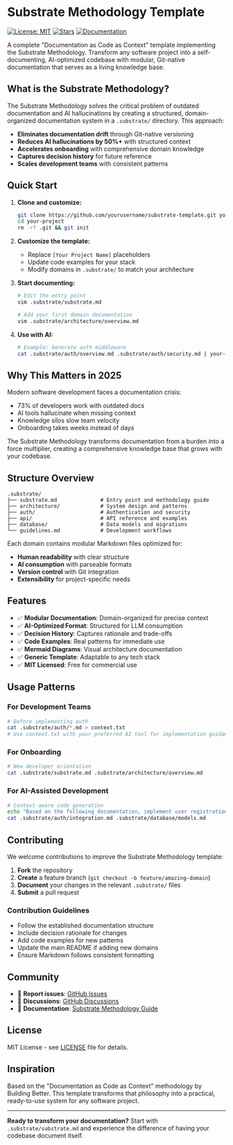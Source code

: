 # Substrate Methodology Template

[![License: MIT](https://img.shields.io/badge/License-MIT-yellow.svg)](https://opensource.org/licenses/MIT)
[![Stars](https://img.shields.io/github/stars/yourusername/substrate-template?style=social)](https://github.com/yourusername/substrate-template/stargazers)
[![Documentation](https://img.shields.io/badge/docs-substrate-blue.svg)](./substrate/)

A complete "Documentation as Code as Context" template implementing the Substrate Methodology. Transform any software project into a self-documenting, AI-optimized codebase with modular, Git-native documentation that serves as a living knowledge base.

## What is the Substrate Methodology?

The Substrate Methodology solves the critical problem of outdated documentation and AI hallucinations by creating a structured, domain-organized documentation system in a `.substrate/` directory. This approach:

- **Eliminates documentation drift** through Git-native versioning
- **Reduces AI hallucinations by 50%+** with structured context
- **Accelerates onboarding** with comprehensive domain knowledge
- **Captures decision history** for future reference
- **Scales development teams** with consistent patterns

## Quick Start

1. **Clone and customize:**
   ```bash
   git clone https://github.com/yourusername/substrate-template.git your-project
   cd your-project
   rm -rf .git && git init
   ```

2. **Customize the template:**
   - Replace `[Your Project Name]` placeholders
   - Update code examples for your stack
   - Modify domains in `.substrate/` to match your architecture

3. **Start documenting:**
   ```bash
   # Edit the entry point
   vim .substrate/substrate.md
   
   # Add your first domain documentation
   vim .substrate/architecture/overview.md
   ```

4. **Use with AI:**
   ```bash
   # Example: Generate auth middleware
   cat .substrate/auth/overview.md .substrate/auth/security.md | your-ai-tool
   ```

## Why This Matters in 2025

Modern software development faces a documentation crisis:
- 73% of developers work with outdated docs
- AI tools hallucinate when missing context
- Knowledge silos slow team velocity
- Onboarding takes weeks instead of days

The Substrate Methodology transforms documentation from a burden into a force multiplier, creating a comprehensive knowledge base that grows with your codebase.

## Structure Overview

```
.substrate/
├── substrate.md              # Entry point and methodology guide
├── architecture/             # System design and patterns
├── auth/                     # Authentication and security
├── api/                      # API reference and examples
├── database/                 # Data models and migrations
└── guidelines.md             # Development workflows
```

Each domain contains modular Markdown files optimized for:
- **Human readability** with clear structure
- **AI consumption** with parseable formats
- **Version control** with Git integration
- **Extensibility** for project-specific needs

## Features

- ✅ **Modular Documentation**: Domain-organized for precise context
- ✅ **AI-Optimized Format**: Structured for LLM consumption
- ✅ **Decision History**: Captures rationale and trade-offs
- ✅ **Code Examples**: Real patterns for immediate use
- ✅ **Mermaid Diagrams**: Visual architecture documentation
- ✅ **Generic Template**: Adaptable to any tech stack
- ✅ **MIT Licensed**: Free for commercial use

## Usage Patterns

### For Development Teams
```bash
# Before implementing auth
cat .substrate/auth/*.md > context.txt
# Use context.txt with your preferred AI tool for implementation guidance
```

### For Onboarding
```bash
# New developer orientation
cat .substrate/substrate.md .substrate/architecture/overview.md
```

### For AI-Assisted Development
```bash
# Context-aware code generation
echo "Based on the following documentation, implement user registration:" && \
cat .substrate/auth/integration.md .substrate/database/models.md
```

## Contributing

We welcome contributions to improve the Substrate Methodology template:

1. **Fork** the repository
2. **Create** a feature branch (`git checkout -b feature/amazing-domain`)
3. **Document** your changes in the relevant `.substrate/` files
4. **Submit** a pull request

### Contribution Guidelines

- Follow the established documentation structure
- Include decision rationale for changes
- Add code examples for new patterns
- Update the main README if adding new domains
- Ensure Markdown follows consistent formatting

## Community

- 🐛 **Report issues**: [GitHub Issues](https://github.com/yourusername/substrate-template/issues)
- 💬 **Discussions**: [GitHub Discussions](https://github.com/yourusername/substrate-template/discussions)
- 📖 **Documentation**: [Substrate Methodology Guide](./substrate/substrate.md)

## License

MIT License - see [LICENSE](LICENSE) file for details.

## Inspiration

Based on the "Documentation as Code as Context" methodology by Building Better. This template transforms that philosophy into a practical, ready-to-use system for any software project.

---

**Ready to transform your documentation?** Start with `.substrate/substrate.md` and experience the difference of having your codebase document itself.
